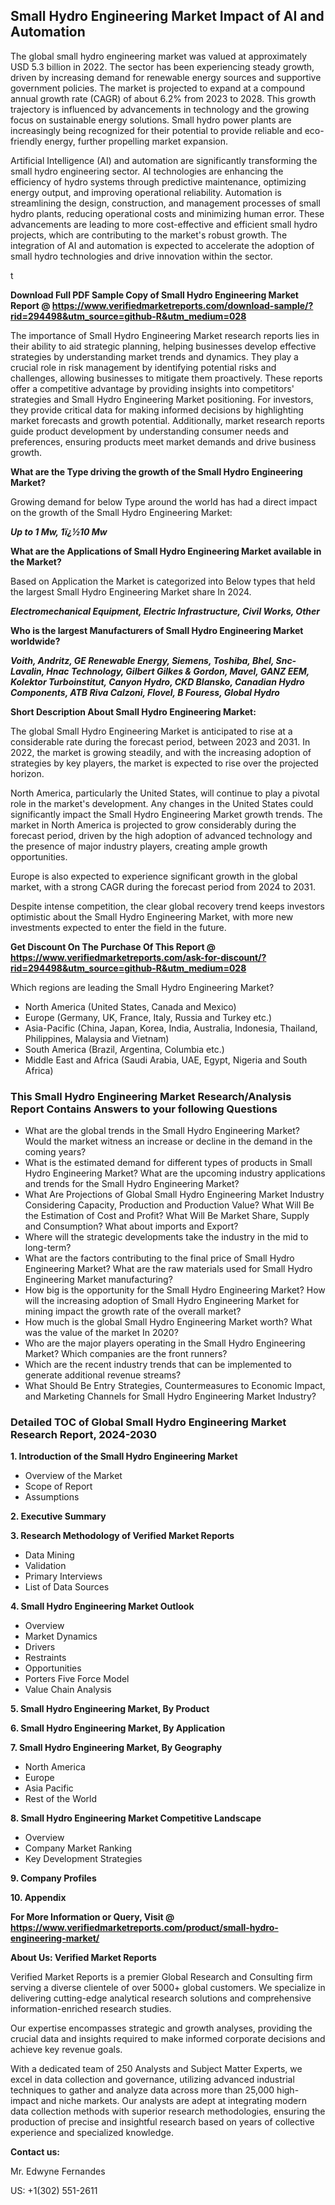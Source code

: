 <h2>Small Hydro Engineering Market Impact of AI and Automation</h2><p>The global small hydro engineering market was valued at approximately USD 5.3 billion in 2022. The sector has been experiencing steady growth, driven by increasing demand for renewable energy sources and supportive government policies. The market is projected to expand at a compound annual growth rate (CAGR) of about 6.2% from 2023 to 2028. This growth trajectory is influenced by advancements in technology and the growing focus on sustainable energy solutions. Small hydro power plants are increasingly being recognized for their potential to provide reliable and eco-friendly energy, further propelling market expansion.</p><p>Artificial Intelligence (AI) and automation are significantly transforming the small hydro engineering sector. AI technologies are enhancing the efficiency of hydro systems through predictive maintenance, optimizing energy output, and improving operational reliability. Automation is streamlining the design, construction, and management processes of small hydro plants, reducing operational costs and minimizing human error. These advancements are leading to more cost-effective and efficient small hydro projects, which are contributing to the market's robust growth. The integration of AI and automation is expected to accelerate the adoption of small hydro technologies and drive innovation within the sector.</p>t</p><p id="" class=""><strong>Download Full PDF Sample Copy of Small Hydro Engineering Market Report @ <a href="https://www.verifiedmarketreports.com/download-sample/?rid=294498&utm_source=github-R&utm_medium=028" target="_blank">https://www.verifiedmarketreports.com/download-sample/?rid=294498&utm_source=github-R&utm_medium=028</a></strong></p><p>The importance of&nbsp;Small Hydro Engineering Market research reports lies in their ability to aid strategic planning, helping businesses develop effective strategies by understanding market trends and dynamics. They play a crucial role in risk management by identifying potential risks and challenges, allowing businesses to mitigate them proactively. These reports offer a competitive advantage by providing insights into competitors' strategies and Small Hydro Engineering Market positioning. For investors, they provide critical data for making informed decisions by highlighting market forecasts and growth potential. Additionally, market research reports guide product development by understanding consumer needs and preferences, ensuring products meet market demands and drive business growth.</p><p><strong>What are the&nbsp;Type driving the growth of the Small Hydro Engineering Market?</strong></p><p id="" class="">Growing demand for below Type around the world has had a direct impact on the growth of the Small Hydro Engineering Market:</p><em><strong>Up to 1 Mw, 1ï¿½10 Mw</strong></em></p><strong>What are the&nbsp;Applications&nbsp;of Small Hydro Engineering Market available in the Market?</strong></p><p id="" class="">Based on Application the Market is categorized into Below types that held the largest Small Hydro Engineering Market share In 2024.</p><em><strong>Electromechanical Equipment, Electric Infrastructure, Civil Works, Other</strong></em></p><strong>Who is the largest Manufacturers of Small Hydro Engineering Market worldwide?</strong></p><p><em><strong>Voith, Andritz, GE Renewable Energy, Siemens, Toshiba, Bhel, Snc-Lavalin, Hnac Technology, Gilbert Gilkes & Gordon, Mavel, GANZ EEM, Kolektor Turboinstitut, Canyon Hydro, CKD Blansko, Canadian Hydro Components, ATB Riva Calzoni, Flovel, B Fouress, Global Hydro</strong></em></p><p id="" class=""><strong>Short Description About Small Hydro Engineering Market:</strong></p><p>The global Small Hydro Engineering Market is anticipated to rise at a considerable rate during the forecast period, between 2023 and 2031. In 2022, the market is growing steadily, and with the increasing adoption of strategies by key players, the market is expected to rise over the projected horizon.</p><p>North America, particularly the United States, will continue to play a pivotal role in the market's development. Any changes in the United States could significantly impact the Small Hydro Engineering Market growth trends. The market in North America is projected to grow considerably during the forecast period, driven by the high adoption of advanced technology and the presence of major industry players, creating ample growth opportunities.</p><p>Europe is also expected to experience significant growth in the global market, with a strong CAGR during the forecast period from 2024 to 2031.</p><p>Despite intense competition, the clear global recovery trend keeps investors optimistic about the Small Hydro Engineering Market, with more new investments expected to enter the field in the future.</p><p id="" class=""><strong>Get Discount On The Purchase Of This Report @ <a href="https://www.verifiedmarketreports.com/ask-for-discount/?rid=294498&utm_source=github-R&utm_medium=028" target="_blank">https://www.verifiedmarketreports.com/ask-for-discount/?rid=294498&utm_source=github-R&utm_medium=028</a></strong></p>Which regions are leading the Small Hydro Engineering Market?</p><ul><li>North America (United States, Canada and Mexico)</li><li>Europe (Germany, UK, France, Italy, Russia and Turkey etc.)</li><li>Asia-Pacific (China, Japan, Korea, India, Australia, Indonesia, Thailand, Philippines, Malaysia and Vietnam)</li><li>South America (Brazil, Argentina, Columbia etc.)</li><li>Middle East and Africa (Saudi Arabia, UAE, Egypt, Nigeria and South Africa)</li></ul><h3 id="" class="">This Small Hydro Engineering Market Research/Analysis Report Contains Answers to your following Questions</h3><ul><li>What are the global trends in the Small Hydro Engineering Market? Would the market witness an increase or decline in the demand in the coming years?</li><li>What is the estimated demand for different types of products in Small Hydro Engineering Market? What are the upcoming industry applications and trends for the Small Hydro Engineering Market?</li><li>What Are Projections of Global Small Hydro Engineering Market Industry Considering Capacity, Production and Production Value? What Will Be the Estimation of Cost and Profit? What Will Be Market Share, Supply and Consumption? What about imports and Export?</li><li>Where will the strategic developments take the industry in the mid to long-term?</li><li>What are the factors contributing to the final price of Small Hydro Engineering Market? What are the raw materials used for Small Hydro Engineering Market manufacturing?</li><li>How big is the opportunity for the Small Hydro Engineering Market? How will the increasing adoption of Small Hydro Engineering Market for mining impact the growth rate of the overall market?</li><li>How much is the global Small Hydro Engineering Market worth? What was the value of the market In 2020?</li><li>Who are the major players operating in the Small Hydro Engineering Market? Which companies are the front runners?</li><li>Which are the recent industry trends that can be implemented to generate additional revenue streams?</li><li>What Should Be Entry Strategies, Countermeasures to Economic Impact, and Marketing Channels for Small Hydro Engineering Market Industry?</li></ul><h3 id="" class="">Detailed TOC of Global Small Hydro Engineering Market Research Report, 2024-2030</h3><p id="" class=""><strong>1. Introduction of the Small Hydro Engineering Market</strong></p><ul><li>Overview of the Market</li><li>Scope of Report</li><li>Assumptions</li></ul><p id="" class=""><strong>2. Executive Summary</strong></p><p id="" class=""><strong>3. Research Methodology of Verified Market Reports</strong></p><ul><li>Data Mining</li><li>Validation</li><li>Primary Interviews</li><li>List of Data Sources</li></ul><p id="" class=""><strong>4. Small Hydro Engineering Market Outlook</strong></p><ul><li>Overview</li><li>Market Dynamics</li><li>Drivers</li><li>Restraints</li><li>Opportunities</li><li>Porters Five Force Model</li><li>Value Chain Analysis</li></ul><p id="" class=""><strong>5. Small Hydro Engineering Market, By Product</strong></p><p id="" class=""><strong>6. Small Hydro Engineering Market, By Application</strong></p><p id="" class=""><strong>7. Small Hydro Engineering Market, By Geography</strong></p><ul><li>North America</li><li>Europe</li><li>Asia Pacific</li><li>Rest of the World</li></ul><p id="" class=""><strong>8. Small Hydro Engineering Market Competitive Landscape</strong></p><ul><li>Overview</li><li>Company Market Ranking</li><li>Key Development Strategies</li></ul><p id="" class=""><strong>9. Company Profiles</strong></p><p id="" class=""><strong>10. Appendix</strong></p><p id="" class=""><strong>For More Information or Query, Visit @ <a href="https://www.verifiedmarketreports.com/product/small-hydro-engineering-market/" target="_blank">https://www.verifiedmarketreports.com/product/small-hydro-engineering-market/</a></strong></p><p id="" class=""><strong>About Us: Verified Market Reports</strong></p><p id="" class="">Verified Market Reports is a premier Global Research and Consulting firm serving a diverse clientele of over 5000+ global customers. We specialize in delivering cutting-edge analytical research solutions and comprehensive information-enriched research studies.</p><p id="" class="">Our expertise encompasses strategic and growth analyses, providing the crucial data and insights required to make informed corporate decisions and achieve key revenue goals.</p><p id="" class="">With a dedicated team of 250 Analysts and Subject Matter Experts, we excel in data collection and governance, utilizing advanced industrial techniques to gather and analyze data across more than 25,000 high-impact and niche markets. Our analysts are adept at integrating modern data collection methods with superior research methodologies, ensuring the production of precise and insightful research based on years of collective experience and specialized knowledge.</p><p id="" class=""><strong>Contact us:</strong></p><p id="" class="">Mr. Edwyne Fernandes</p><p id="" class="">US: +1(302) 551-2611</p>